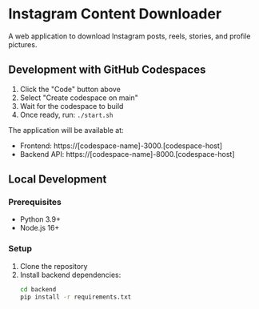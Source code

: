 # Instagram Content Downloader

A web application to download Instagram posts, reels, stories, and profile pictures.

## Development with GitHub Codespaces

1. Click the "Code" button above
2. Select "Create codespace on main"
3. Wait for the codespace to build
4. Once ready, run: `./start.sh`

The application will be available at:
- Frontend: https://[codespace-name]-3000.[codespace-host]
- Backend API: https://[codespace-name]-8000.[codespace-host]

## Local Development

### Prerequisites
- Python 3.9+
- Node.js 16+

### Setup
1. Clone the repository
2. Install backend dependencies:
   ```bash
   cd backend
   pip install -r requirements.txt